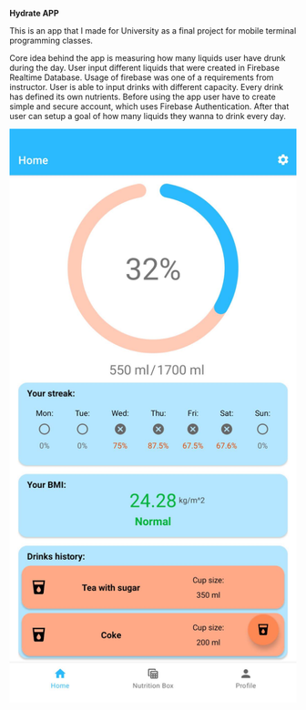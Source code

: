 **Hydrate APP**

This is an app that I made for University as a final project for mobile terminal programming classes. 

Core idea behind the app is measuring how many liquids user have drunk during the day. User input different liquids that were created in Firebase Realtime Database. Usage of firebase was one of a requirements from instructor. User is able to input drinks with different capacity. Every drink has defined its own nutrients. Before using the app user have to create simple and secure account, which uses Firebase Authentication. After that user can setup a goal of how many liquids they wanna to drink every day.

![Alt text](Screenshots/1.jpg?raw=true "Homescreen")
